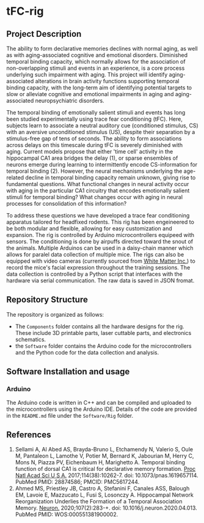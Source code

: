 # tFC-rig

## Project Description

The ability to form declarative memories declines with normal aging, as well as with aging-associated cognitive and emotional disorders. Diminished temporal binding capacity, which normally allows for the association of non-overlapping stimuli and events in an experience, is a core process underlying such impairment with aging. This project will identify aging-associated alterations in brain activity functions supporting temporal binding capacity, with the long-term aim of identifying potential targets to slow or alleviate cognitive and emotional impairments in aging and aging-associated neuropsychiatric disorders.

The temporal binding of emotionally salient stimuli and events has long been studied experimentally using trace fear conditioning (tFC). Here, subjects learn to associate a neutral auditory cue (conditioned stimulus, CS) with an aversive unconditioned stimulus (US), despite their separation by a stimulus-free gap of tens of seconds. The ability to form associations across delays on this timescale during tFC is severely diminished with aging. Current models propose that either 'time cell' activity in the hippocampal CA1 area bridges the delay (1), or sparse ensembles of neurons emerge during learning to intermittently encode CS-information for temporal binding (2). However, the neural mechanisms underlying the age-related decline in temporal binding capacity remain unknown, giving rise to fundamental questions. What functional changes in neural activity occur with aging in the particular CA1 circuitry that encodes emotionally salient stimuli for temporal binding? What changes occur with aging in neural processes for consolidation of this information?

To address these questions we have developed a trace fear conditioning apparatus tailored for headfixed rodents. This rig has been engeineered to be both modular and flexible, allowing for easy customization and expansion. The rig is controlled by Arduino microcontrollers equipeed with sensors. The conditioning is done by airpuffs directed toward the snout of the animals. Multiple Arduinos can be used in a daisy-chain manner which allows for paralel data collection of multiple mice. The rigs can also be equipped with video cameras (currently sourced from [White Matter Inc.](https://white-matter.com/products/e3Vision)) to record the mice's facial expression throughout the training sessions. The data collection is controlled by a Python script that interfaces with the hardware via serial communication. The raw data is saved in JSON fromat.

## Repository Structure

The repository is organized as follows:

- The `Components` folder contains all the hardware designs for the rig. These include 3D printable parts, laser cuttable parts, and electronics schematics.
- the `Software` folder contains the Arduino code for the microcontrollers and the Python code for the data collection and analysis.

## Software Installation and usage

### Arduino

The Arduino code is written in C++ and can be compiled and uploaded to the microcontrollers using the Arduino IDE. Details of the code are provided in the `README.md` file under the `Software/Rig` folder.

## References

1. Sellami A, Al Abed AS, Brayda-Bruno L, Etchamendy N, Valerio S, Oule M, Pantaleon L, Lamothe V,
Potier M, Bernard K, Jabourian M, Herry C, Mons N, Piazza PV, Eichenbaum H, Marighetto A. Temporal
binding function of dorsal CA1 is critical for declarative memory formation. [Proc Natl Acad Sci U S A.](https://www.pnas.org/doi/10.1073/pnas.1619657114)
2017;114(38):10262-7. doi: 10.1073/pnas.1619657114. PubMed PMID: 28874586; PMCID: PMC5617244.
2. Ahmed MS, Priestley JB, Castro A, Stefanini F, Canales ASS, Balough EM, Lavoie E, Mazzucato L, Fusi
S, Losonczy A. Hippocampal Network Reorganization Underlies the Formation of a Temporal Association
Memory. [Neuron.](https://pubmed.ncbi.nlm.nih.gov/32392472/) 2020;107(2):283-+. doi: 10.1016/j.neuron.2020.04.013. PubMed PMID:
WOS:000551381900002.
